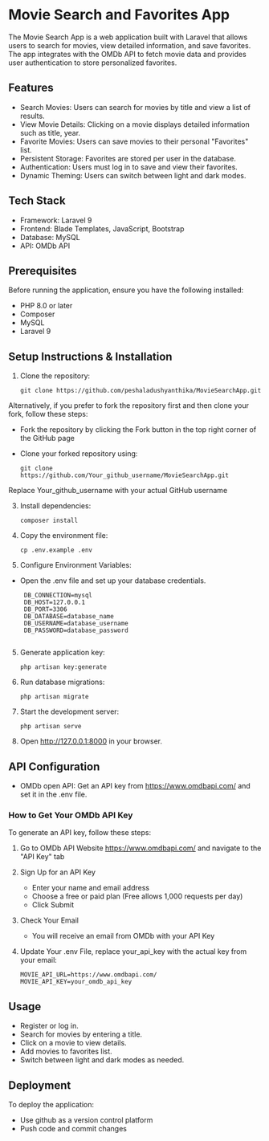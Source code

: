 
# Movie Search and Favorites App
The Movie Search App is a web application built with Laravel that allows users to search for movies, view detailed information, and save favorites. The app integrates with the OMDb API to fetch movie data and provides user authentication to store personalized favorites.

## Features

* Search Movies: Users can search for movies by title and view a list of results.
* View Movie Details: Clicking on a movie displays detailed information such as title, year.
* Favorite Movies: Users can save movies to their personal "Favorites" list.
* Persistent Storage: Favorites are stored per user in the database.
* Authentication: Users must log in to save and view their favorites.
* Dynamic Theming: Users can switch between light and dark modes.

## Tech Stack

* Framework: Laravel 9
* Frontend: Blade Templates, JavaScript, Bootstrap
* Database: MySQL
* API: OMDb API

## Prerequisites

Before running the application, ensure you have the following installed:

* PHP 8.0 or later
* Composer
* MySQL
* Laravel 9
  
## Setup Instructions & Installation

1. Clone the repository:
   
   ```git clone https://github.com/peshaladushyanthika/MovieSearchApp.git```

Alternatively, if you prefer to fork the repository first and then clone your fork, follow these steps:
- Fork the repository by clicking the Fork button in the top right corner of the GitHub page
- Clone your forked repository using:

     ```git clone https://github.com/Your_github_username/MovieSearchApp.git```
  
Replace Your_github_username with your actual GitHub username

3. Install dependencies:
   
   ```composer install```
4. Copy the environment file:
   
   ```cp .env.example .env```
   
5. Configure Environment Variables:
   
 * Open the .env file and set up your database credentials.
   ```
    DB_CONNECTION=mysql
    DB_HOST=127.0.0.1
    DB_PORT=3306
    DB_DATABASE=database_name
    DB_USERNAME=database_username
    DB_PASSWORD=database_password
    
5. Generate application key:

   ```php artisan key:generate```
   
6. Run database migrations:

   ```php artisan migrate```
   
7. Start the development server:

    ```php artisan serve```
    
8. Open http://127.0.0.1:8000 in your browser.

## API Configuration

* OMDb open API: Get an API key from https://www.omdbapi.com/ and set it in the .env file.

### How to Get Your OMDb API Key

To generate an API key, follow these steps: 
    
1. Go to OMDb API Website https://www.omdbapi.com/ and navigate to the "API Key" tab
2. Sign Up for an API Key
   - Enter your name and email address
   - Choose a free or paid plan (Free allows 1,000 requests per day)
   - Click Submit
3. Check Your Email
   - You will receive an email from OMDb with your API Key
4. Update Your .env File, replace your_api_key with the actual key from your email:
      
       MOVIE_API_URL=https://www.omdbapi.com/
       MOVIE_API_KEY=your_omdb_api_key

## Usage

* Register or log in.
* Search for movies by entering a title.
* Click on a movie to view details.
* Add movies to favorites list.
* Switch between light and dark modes as needed.

## Deployment
To deploy the application: 
* Use github as a version control platform
* Push code and commit changes

  

    
